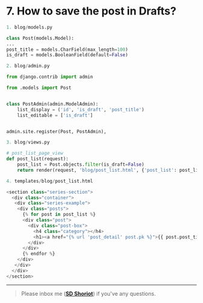 # 7. How to save the post in Drafts?
```python
1. blog/models.py

class Post(models.Model):
...
post_title = models.CharField(max_length=100)
is_draft = models.BooleanField(default=False)
```
```python
2. blog/admin.py

from django.contrib import admin

from .models import Post


class PostAdmin(admin.ModelAdmin):
	list_display = ('id', 'is_draft', 'post_title')
	list_editable = ['is_draft']


admin.site.register(Post, PostAdmin),
```
```python
3. blog/views.py

# post_list_page_view
def post_list(request):
	post_list = Post.objects.filter(is_draft=False)
	return render(request, 'blog/post_list.html', {'post_list': post_list})
```
```python
4. templates/blog/post_list.html

<section class="series-section">
  <div class="container">
   <div class="series-example">
    <div class="posts">
      {% for post in post_list %}
      <div class="post">
        <div class="post-box">
          <h4 class="category"></h4>
          <h1><a href="{% url 'post_detail' post.pk %}">{{ post.post_title }}</a></h1>
        </div>
      </div> 
      {% endfor %}
    </div>
   </div>
  </div>
</section>
```

---

> Please inbox me (**[SD Shoriot](https://www.facebook.com/shoriot)**) if you've any questions.